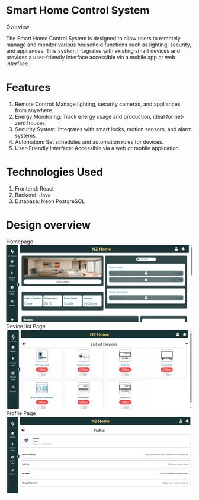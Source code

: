 # Smart Home Control System

Overview

The Smart Home Control System is designed to allow users to remotely manage and monitor various household functions such as lighting, security, and appliances.
This system integrates with existing smart devices and provides a user-friendly interface accessible via a mobile app or web interface.

# Features

1. Remote Control: Manage lighting, security cameras, and appliances from anywhere.
2. Energy Monitoring: Track energy usage and production, ideal for net-zero houses.
3. Security System: Integrates with smart locks, motion sensors, and alarm systems.
4. Automation: Set schedules and automation rules for devices.
5. User-Friendly Interface: Accessible via a web or mobile application.

# Technologies Used

1. Frontend: React
2. Backend: Java
3. Database: Neon PostgreSQL

# Design overview

Homepage
![alt text](homepage-1.png)
Device list Page
![alt text](devices.png)
Profile Page
![alt text](profile.png)
